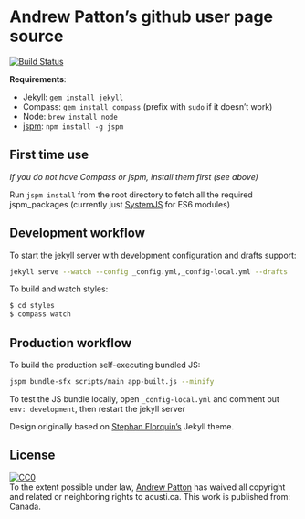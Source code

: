 Andrew Patton’s github user page source
=======================================

[![Build Status](https://travis-ci.org/acusti/acusti.github.io.svg?branch=master)](https://travis-ci.org/acusti/acusti.github.io)

__Requirements__:

- Jekyll: `gem install jekyll`
- Compass: `gem install compass` (prefix with `sudo` if it doesn’t work)
- Node: `brew install node`
- [jspm][]: `npm install -g jspm`

## First time use

*If you do not have Compass or jspm, install them first (see above)*

Run `jspm install` from the root directory to fetch all the required jspm_packages (currently just [SystemJS][] for ES6 modules)

## Development workflow

To start the jekyll server with development configuration and drafts support:

```bash
jekyll serve --watch --config _config.yml,_config-local.yml --drafts
```

To build and watch styles:

```bash
$ cd styles
$ compass watch
```

## Production workflow

To build the production self-executing bundled JS:

```bash
jspm bundle-sfx scripts/main app-built.js --minify
```

To test the JS bundle locally, open `_config-local.yml` and comment out `env: development`, then restart the jekyll server

[jspm]: https://github.com/jspm/jspm-cli/wiki/Getting-Started
[SystemJS]: https://github.com/systemjs/systemjs

Design originally based on [Stephan Florquin’s](https://github.com/stephan83) Jekyll theme.

License
-------

<p xmlns:dct="http://purl.org/dc/terms/" xmlns:vcard="http://www.w3.org/2001/vcard-rdf/3.0#">
  <a rel="license"
     href="http://creativecommons.org/publicdomain/zero/1.0/">
    <img src="http://i.creativecommons.org/p/zero/1.0/88x31.png" style="border-style: none;" alt="CC0" />
  </a>
  <br />
  To the extent possible under law,
  <a rel="dct:publisher"
     href="http://www.acusti.ca">
    <span property="dct:title">Andrew Patton</span></a>
  has waived all copyright and related or neighboring rights to
  <span property="dct:title">acusti.ca</span>.
This work is published from:
<span property="vcard:Country" datatype="dct:ISO3166"
      content="CA" about="http://www.acusti.ca">
  Canada</span>.
</p>
